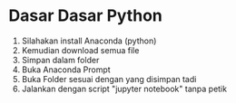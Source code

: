 # Dasar Dasar Python
1. Silahakan install Anaconda (python)
2. Kemudian download semua file
3. Simpan dalam folder
4. Buka Anaconda Prompt
5. Buka Folder sesuai dengan yang disimpan tadi
6. Jalankan dengan script "jupyter notebook" tanpa petik